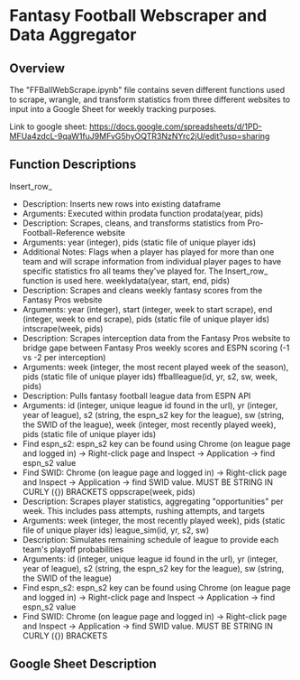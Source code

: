 # Fantasy Football Webscraper and Data Aggregator

## Overview
The "FFBallWebScrape.ipynb" file contains seven different functions used to scrape, wrangle, and transform statistics from three different websites to input into a Google Sheet for weekly tracking purposes.

Link to google sheet: https://docs.google.com/spreadsheets/d/1PD-MFUa4zdcL-9qaW1fuJ9MFvG5hyOQTR3NzNYrc2jU/edit?usp=sharing

## Function Descriptions
Insert_row_
  - Description: Inserts new rows into existing dataframe
  - Arguments: Executed within prodata function
prodata(year, pids)
  - Description: Scrapes, cleans, and transforms statistics from Pro-Football-Reference website
  - Arguments: year (integer), pids (static file of unique player ids)
  - Additional Notes: Flags when a player has played for more than one team and will scrape information from individual player pages to have specific statistics fro all teams they've played for. The Insert_row_ function is used here.
weeklydata(year, start, end, pids)
  - Description: Scrapes and cleans weekly fantasy scores from the Fantasy Pros website
  - Arguments: year (integer), start (integer, week to start scrape), end (integer, week to end scrape), pids (static file of unique player ids)
intscrape(week, pids)
  - Description: Scrapes interception data from the Fantasy Pros website to bridge gape between Fantasy Pros weekly scores and ESPN scoring (-1 vs -2 per interception)
  - Arguments: week (integer, the most recent played week of the season), pids (static file of unique player ids)
ffballleague(id, yr, s2, sw, week, pids)
  - Description: Pulls fantasy football league data from ESPN API
  - Arguments: id (integer, unique league id found in the url), yr (integer, year of league), s2 (string, the espn_s2 key for the league), sw (string, the SWID of the league), week (integer, most recently played week), pids (static file of unique player ids)
  - Find espn_s2: espn_s2 key can be found using Chrome (on league page and logged in) -> Right-click page and Inspect -> Application -> find espn_s2 value
  - Find SWID: Chrome (on league page and logged in) -> Right-click page and Inspect -> Application -> find SWID value. MUST BE STRING IN CURLY ({}) BRACKETS
oppscrape(week, pids)
  - Description: Scrapes player statistics, aggregating "opportunities" per week. This includes pass attempts, rushing attempts, and targets
  - Arguments: week (integer, the most recently played week), pids (static file of unique player ids)
league_sim(id, yr, s2, sw)
  - Description: Simulates remaining schedule of league to provide each team's playoff probabilities 
  - Arguments: id (integer, unique league id found in the url), yr (integer, year of league), s2 (string, the espn_s2 key for the league), sw (string, the SWID of the league)
  - Find espn_s2: espn_s2 key can be found using Chrome (on league page and logged in) -> Right-click page and Inspect -> Application -> find espn_s2 value
  - Find SWID: Chrome (on league page and logged in) -> Right-click page and Inspect -> Application -> find SWID value. MUST BE STRING IN CURLY ({}) BRACKETS


## Google Sheet Description

